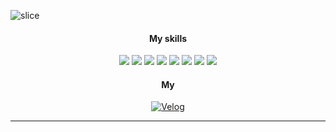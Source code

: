 ![slice](https://capsule-render.vercel.app/api?type=slice&color=bdec96&height=200&text=WELCOME-!&fontColor=ffffff&fontAlign=70&rotate=13&fontAlignY=25&desc=i'm%20Yun%20Young&descAlign=70.&descAlignY=44)

<div align=center>

#### My skills

<a href="https://github.com/olsi10/Language-C.git" target="_blank"><img src="https://img.shields.io/badge/Java-75bc63?style=java&logo=java&logoColor=white"/></a>
    <a href="https://github.com/olsi10/Language-C.git" target="_blank"><img src="https://img.shields.io/badge/Spring-75bc63?style=Spring&logo=Spring&logoColor=white"/></a>
  <a href="https://github.com/olsi10/Language-C.git" target="_blank"><img src="https://img.shields.io/badge/Javascript-75bc63?style=Javascript&logo=Javascript&logoColor=white"/></a> <a href="https://github.com/olsi10/WSM_2311.git" target="_blank"><img src="https://img.shields.io/badge/React-75bc63?style=react&logo=react&logoColor=white"/></a>
  <a href="https://github.com/olsi10/WSM_2311.git" target="_blank"><img src="https://img.shields.io/badge/Node.js-75bc63?style=Node.js&logo=Node.js&logoColor=white"/></a>
<a href="https://github.com/olsi10/Python.git" target="_blank"><img src="https://img.shields.io/badge/Python-75bc63?style=Python&logo=Python&logoColor=white"/></a> <a href="https://github.com/olsi10/WSM_2311.git" target="_blank"><img src="https://img.shields.io/badge/Django-75bc63?style=django&logo=django&logoColor=white"/></a> <a href="https://github.com/olsi10/Android_Java.git" target="_blank"><img src="https://img.shields.io/badge/Android-75bc63?style=Android&logo=Android&logoColor=white"/></a>



#### My

[![Velog](https://img.shields.io/badge/log-75bc63?style=flat-square&logo=Velog&logoColor=white)](https://velog.io/@olsi10)

------
